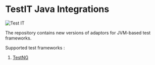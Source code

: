 # TestIT Java Integrations
![Test IT](https://raw.githubusercontent.com/testit-tms/adapters-python/master/images/banner.png)

The repository contains new versions of adaptors for JVM-based test frameworks.

Supported test frameworks :
 1. [TestNG](https://github.com/testit-tms/adapters-java/tree/main/testit-adapter-testng) 
